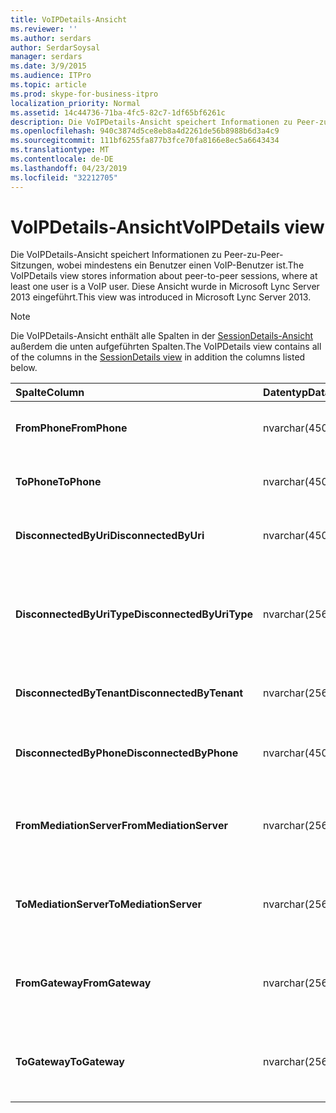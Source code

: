 ```yaml
---
title: VoIPDetails-Ansicht
ms.reviewer: ''
ms.author: serdars
author: SerdarSoysal
manager: serdars
ms.date: 3/9/2015
ms.audience: ITPro
ms.topic: article
ms.prod: skype-for-business-itpro
localization_priority: Normal
ms.assetid: 14c44736-71ba-4fc5-82c7-1df65bf6261c
description: Die VoIPDetails-Ansicht speichert Informationen zu Peer-zu-Peer-Sitzungen, wobei mindestens ein Benutzer einen VoIP-Benutzer ist. Diese Ansicht wurde in Microsoft Lync Server 2013 eingeführt.
ms.openlocfilehash: 940c3874d5ce8eb8a4d2261de56b8988b6d3a4c9
ms.sourcegitcommit: 111bf6255fa877b3fce70fa8166e8ec5a6643434
ms.translationtype: MT
ms.contentlocale: de-DE
ms.lasthandoff: 04/23/2019
ms.locfileid: "32212705"
---
```

# <a name="voipdetails-view"></a><span data-ttu-id="588b8-104">VoIPDetails-Ansicht</span><span class="sxs-lookup"><span data-stu-id="588b8-104">VoIPDetails view</span></span>
 
<span data-ttu-id="588b8-105">Die VoIPDetails-Ansicht speichert Informationen zu Peer-zu-Peer-Sitzungen, wobei mindestens ein Benutzer einen VoIP-Benutzer ist.</span><span class="sxs-lookup"><span data-stu-id="588b8-105">The VoIPDetails view stores information about peer-to-peer sessions, where at least one user is a VoIP user.</span></span> <span data-ttu-id="588b8-106">Diese Ansicht wurde in Microsoft Lync Server 2013 eingeführt.</span><span class="sxs-lookup"><span data-stu-id="588b8-106">This view was introduced in Microsoft Lync Server 2013.</span></span>
  
> [!NOTE]
> <span data-ttu-id="588b8-107">Die VoIPDetails-Ansicht enthält alle Spalten in der [SessionDetails-Ansicht](sessiondetails-0.md) außerdem die unten aufgeführten Spalten.</span><span class="sxs-lookup"><span data-stu-id="588b8-107">The VoIPDetails view contains all of the columns in the [SessionDetails view](sessiondetails-0.md) in addition the columns listed below.</span></span>
  
|<span data-ttu-id="588b8-108">**Spalte**</span><span class="sxs-lookup"><span data-stu-id="588b8-108">**Column**</span></span>|<span data-ttu-id="588b8-109">**Datentyp**</span><span class="sxs-lookup"><span data-stu-id="588b8-109">**Data Type**</span></span>|<span data-ttu-id="588b8-110">**Details**</span><span class="sxs-lookup"><span data-stu-id="588b8-110">**Details**</span></span>|
|:-----|:-----|:-----|
|<span data-ttu-id="588b8-111">**FromPhone**</span><span class="sxs-lookup"><span data-stu-id="588b8-111">**FromPhone**</span></span> <br/> |<span data-ttu-id="588b8-112">nvarchar(450)</span><span class="sxs-lookup"><span data-stu-id="588b8-112">nvarchar(450)</span></span>  <br/> |<span data-ttu-id="588b8-113">Telefon-URI des Benutzers, der die Sitzung gestartet hat.</span><span class="sxs-lookup"><span data-stu-id="588b8-113">Phone URI of the user who started the session.</span></span>  <br/> |
|<span data-ttu-id="588b8-114">**ToPhone**</span><span class="sxs-lookup"><span data-stu-id="588b8-114">**ToPhone**</span></span> <br/> |<span data-ttu-id="588b8-115">nvarchar(450)</span><span class="sxs-lookup"><span data-stu-id="588b8-115">nvarchar(450)</span></span>  <br/> |<span data-ttu-id="588b8-116">Telefon-URI des Benutzers, der der Sitzung beigetreten ist.</span><span class="sxs-lookup"><span data-stu-id="588b8-116">Phone URI of the user who joined the session.</span></span>  <br/> |
|<span data-ttu-id="588b8-117">**DisconnectedByUri**</span><span class="sxs-lookup"><span data-stu-id="588b8-117">**DisconnectedByUri**</span></span> <br/> |<span data-ttu-id="588b8-118">nvarchar(450)</span><span class="sxs-lookup"><span data-stu-id="588b8-118">nvarchar(450)</span></span>  <br/> |<span data-ttu-id="588b8-119">Der URI des Benutzers, der die Sitzung gestartet hat.</span><span class="sxs-lookup"><span data-stu-id="588b8-119">URI of the user who disconnected the session.</span></span>  <br/> |
|<span data-ttu-id="588b8-120">**DisconnectedByUriType**</span><span class="sxs-lookup"><span data-stu-id="588b8-120">**DisconnectedByUriType**</span></span> <br/> |<span data-ttu-id="588b8-121">nvarchar(256)</span><span class="sxs-lookup"><span data-stu-id="588b8-121">nvarchar(256)</span></span>  <br/> |<span data-ttu-id="588b8-122">Typ der URI des Benutzers, der die Sitzung gestartet hat.</span><span class="sxs-lookup"><span data-stu-id="588b8-122">Type of URI of the user who disconnected the session.</span></span> <span data-ttu-id="588b8-123">Finden Sie weitere Informationen der [UriTypes-Tabelle](uritypes.md) .</span><span class="sxs-lookup"><span data-stu-id="588b8-123">See the [UriTypes table](uritypes.md) for more information.</span></span> <br/> |
|<span data-ttu-id="588b8-124">**DisconnectedByTenant**</span><span class="sxs-lookup"><span data-stu-id="588b8-124">**DisconnectedByTenant**</span></span> <br/> |<span data-ttu-id="588b8-125">nvarchar(256)</span><span class="sxs-lookup"><span data-stu-id="588b8-125">nvarchar(256)</span></span>  <br/> |<span data-ttu-id="588b8-126">Mandant des Benutzers, der die Sitzung gestartet hat.</span><span class="sxs-lookup"><span data-stu-id="588b8-126">Tenant of the user who disconnected the session.</span></span>  <br/> |
|<span data-ttu-id="588b8-127">**DisconnectedByPhone**</span><span class="sxs-lookup"><span data-stu-id="588b8-127">**DisconnectedByPhone**</span></span> <br/> |<span data-ttu-id="588b8-128">nvarchar(450)</span><span class="sxs-lookup"><span data-stu-id="588b8-128">nvarchar(450)</span></span>  <br/> |<span data-ttu-id="588b8-129">Telefon-URI des Benutzers, der die Sitzung gestartet hat.</span><span class="sxs-lookup"><span data-stu-id="588b8-129">Phone URI of the user who disconnected the session.</span></span>  <br/> |
|<span data-ttu-id="588b8-130">**FromMediationServer**</span><span class="sxs-lookup"><span data-stu-id="588b8-130">**FromMediationServer**</span></span> <br/> |<span data-ttu-id="588b8-131">nvarchar(256)</span><span class="sxs-lookup"><span data-stu-id="588b8-131">nvarchar(256)</span></span>  <br/> |<span data-ttu-id="588b8-132">Vom Benutzer, der die Sitzung gestartet hat, verwendeter Vermittlungsserver.</span><span class="sxs-lookup"><span data-stu-id="588b8-132">Mediation Server used by the user who started the session.</span></span>  <br/> |
|<span data-ttu-id="588b8-133">**ToMediationServer**</span><span class="sxs-lookup"><span data-stu-id="588b8-133">**ToMediationServer**</span></span> <br/> |<span data-ttu-id="588b8-134">nvarchar(256)</span><span class="sxs-lookup"><span data-stu-id="588b8-134">nvarchar(256)</span></span>  <br/> |<span data-ttu-id="588b8-135">Vom Benutzer, der der Sitzung beigetreten ist, verwendeter Vermittlungsserver.</span><span class="sxs-lookup"><span data-stu-id="588b8-135">Mediation Server used by the user who joined the session.</span></span>  <br/> |
|<span data-ttu-id="588b8-136">**FromGateway**</span><span class="sxs-lookup"><span data-stu-id="588b8-136">**FromGateway**</span></span> <br/> |<span data-ttu-id="588b8-137">nvarchar(256)</span><span class="sxs-lookup"><span data-stu-id="588b8-137">nvarchar(256)</span></span>  <br/> |<span data-ttu-id="588b8-138">Vom Benutzer, der die Sitzung gestartet hat, verwendetes Gateway.</span><span class="sxs-lookup"><span data-stu-id="588b8-138">Gateway used by the user who started the session.</span></span>  <br/> |
|<span data-ttu-id="588b8-139">**ToGateway**</span><span class="sxs-lookup"><span data-stu-id="588b8-139">**ToGateway**</span></span> <br/> |<span data-ttu-id="588b8-140">nvarchar(256)</span><span class="sxs-lookup"><span data-stu-id="588b8-140">nvarchar(256)</span></span>  <br/> |<span data-ttu-id="588b8-141">Vom Benutzer, der der Sitzung beigetreten ist, verwendetes Gateway.</span><span class="sxs-lookup"><span data-stu-id="588b8-141">Gateway used by the user who joined the session.</span></span>  <br/> |
   

